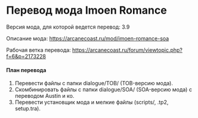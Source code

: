 # Перевод мода Imoen Romance

Версия мода, для которой ведется перевод: 3.9

Описание мода: https://arcanecoast.ru/mod/imoen-romance-soa

Рабочая ветка перевода: https://arcanecoast.ru/forum/viewtopic.php?f=6&p=2173228

#### План перевода

1. Перевести файлы с папки dialogue/TOB/ (TOB-версию мода).
2. Скомбинировать файлы с папки dialogue/SOA/ (SOA-версию мода) с переводом Austin и ко.
3. Перевести установщик мода и мелкие файлы (scripts/, .tp2, setup.tra).
